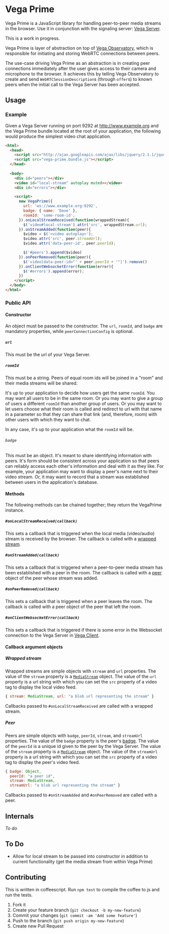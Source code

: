 # Vega Prime

Vega Prime is a JavaScript library for handling peer-to-peer
media streams in the browser.
Use it in conjunction with the signaling server:
[Vega Server](https://github.com/davejachimiak/vega_server).

This is a work in progress.

Vega Prime is layer of abstraction on top of
[Vega Observatory](https://github.com/davejachimiak/vega-observatory),
which is responsible for initiating and storing WebRTC connections
between peers.

The use-case driving Vega Prime as an abstraction is in creating peer
connections immediately after the user gives access to their camera
and microphone to the browser. It achieves this by telling Vega Observatory
to create and send `WebRTCSessionDescription`s (through `offer`s) to known
peers when the initial call to the Vega Server has been accepted.

## Usage

### Example

Given a Vega Server running on port 9292 at http://www.example.org and
the Vega Prime bundle located at the root of your application,
the following would produce the simplest video chat application.

```html
<html>
  <head>
    <script src="http://ajax.googleapis.com/ajax/libs/jquery/2.1.1/jquery.min.js"></script>
    <script src="vega-prime.bundle.js"></script>
  </head>
  
  <body>
    <div id="peers"></div>
    <video id="local-stream" autoplay muted></video>
    <div id="errors"></div>

    <script>
      new VegaPrime({
        url: 'ws://www.example.org:9292', 
        badge: { name: 'Dave' },
        roomId: 'some-room-id',
      }).onLocalStreamReceived(function(wrappedStream){
        $('video#local-stream').attr('src', wrappedStream.url);
      }).onStreamAdded(function(peer){
        $video = $('<video autoplay>');
        $video.attr('src', peer.streamUrl);
        $video.attr('data-peer-id', peer.peerId);

        $('#peers').append($video)
      }).onPeerRemoved(function(peer){
        $('video[data-peer-id="' + peer.peerId + '"]').remove()
      }).onClientWebsocketError(function(error){
        $('#errors').append(error);
      })
    </script>
  </body>
</html>
```

### Public API

#### Constructor

An object must be passed to the constructor.
The `url`, `roomId`, and `badge` are mandatory
properties, while `peerConnectionConfig` is optional.

##### `url`

This must be the url of your Vega Server.

##### `roomId`

This must be a string. Peers of equal room ids
will be joined in a "room" and their media streams will be shared.

It's up to your application to decide how users get the same `roomId`.
You may want all users to be in the same room. Or you may want to give
a group of users a different `roomId` than another group of users.
Or you may want to let users choose what their room is called and
redirect to url with that name in a parameter so that they can share that
link (and, therefore, room) with other users with which they want
to chat.

In any case, it's up to your application what the `roomId` will be.

###### `badge`

This must be an object. It's meant to share identifying information
with peers. It's form should be consistent across your application so
that peers can reliably access each other's information and deal with it as
they like. For example, your application may want to display a peer's
name next to their video stream. Or, it may want to record that a stream
was established between users in the application's database.

#### Methods

The following methods can be chained together;
they return the VegaPrime instance.

##### `#onLocalStreamReceived(callback)`

This sets a callback that is triggered when the local media
(video/audio) stream is received by the browser. The callback
is called with a [wrapped stream](#wrapped-stream).

##### `#onStreamAdded(callback)`

This sets a callback that is triggered when a peer-to-peer
media stream has been established with a peer in the room.
The callback is called with a [peer](#peer)
object of the peer whose stream was added.

##### `#onPeerRemoved(callback)`

This sets a callback that is triggered when a peer leaves the
room. The callback is called with a peer object of the peer
that left the room.

##### `#onClientWebsocketError(callback)`

This sets a callback that is triggered if there is some error
in the Websocket connection to the Vega Server in
[Vega Client](https://github.com/davejachimiak/vega-client).

#### Callback argument objects

##### Wrapped stream

Wrapped streams are simple objects with `stream` and `url` properties.
The value of the `stream` property is a [`MediaStream`](http://www.w3.org/TR/mediacapture-streams/#idl-def-MediaStream)
object. The value of the `url` property is a url string with which you can set
the `src` property of a video tag to display the local video feed.

```javascript
{ stream: MediaStream, url: "a blob url representing the stream" }
```

Callbacks passed to `#onLocalStreamReceived` are called with a wrapped stream.

##### Peer

Peers are simple objects with `badge`, `peerId`, `stream`,
and `streamUrl` properties. The value of the `badge` property
is the peer's [badge](#badge).
The value of the `peerId` is a unique id given to the peer by the Vega Server.
The value of the `stream` property is a
[`MediaStream`](http://www.w3.org/TR/mediacapture-streams/#idl-def-MediaStream)
object. The value of the `streamUrl` property is a url string with
which you can set the `src` property of a video tag to display the
peer's video feed.

```javascript
{ badge: Object,
  peerId: "a peer id",
  stream: MediaStream,
  streamUrl: "a blob url representing the stream" }
```

Callbacks passed to `#onStreamAdded` and `#onPeerRemoved` are called
with a peer.

## Internals 

*To do*

## To Do

* Allow for local stream to be passed into constructor in addition to
  current functionality (get the media stream from within Vega Prime)

## Contributing

This is written in coffeescript. Run `npm test` to compile the coffee to js
and run the tests.

1. Fork it
2. Create your feature branch (`git checkout -b my-new-feature`)
3. Commit your changes (`git commit -am 'Add some feature'`)
4. Push to the branch (`git push origin my-new-feature`)
5. Create new Pull Request
